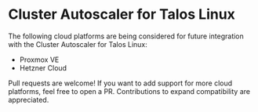 # Cluster Autoscaler for Talos Linux

The following cloud platforms are being considered for future integration with the Cluster Autoscaler for Talos Linux:

- Proxmox VE
- Hetzner Cloud

Pull requests are welcome! If you want to add support for more cloud platforms, feel free to open a PR. Contributions to expand compatibility are appreciated.
